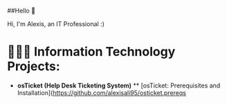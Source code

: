 ##Hello 👋

Hi, I'm Alexis, an IT Professional :)

# 👩🏽‍💻 Information Technology Projects:

* **osTicket (Help Desk Ticketing System)**
** [osTicket: Prerequisites and Installation](https://github.com/alexisali95/osticket.prereqs
[](url)
